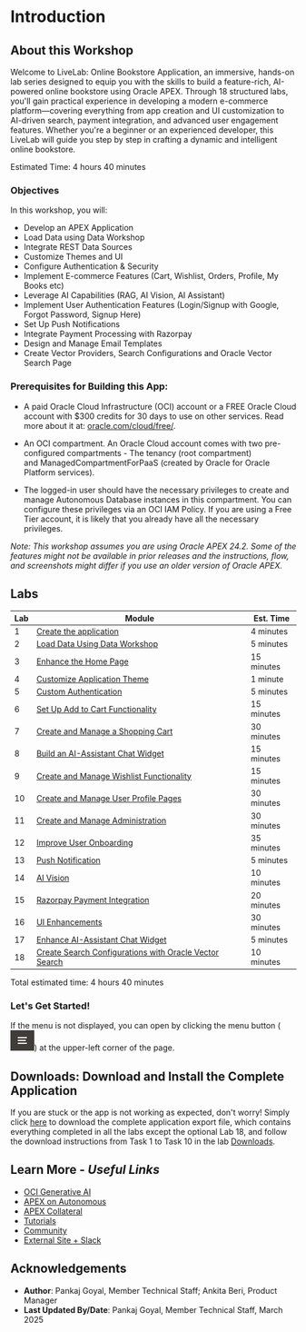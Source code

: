 # Introduction

## About this Workshop

Welcome to LiveLab: Online Bookstore Application, an immersive, hands-on lab series designed to equip you with the skills to build a feature-rich, AI-powered online bookstore using Oracle APEX. Through 18 structured labs, you'll gain practical experience in developing a modern e-commerce platform—covering everything from app creation and UI customization to AI-driven search, payment integration, and advanced user engagement features. Whether you're a beginner or an experienced developer, this LiveLab will guide you step by step in crafting a dynamic and intelligent online bookstore.

Estimated Time: 4 hours 40 minutes

### Objectives

In this workshop, you will:

- Develop an APEX Application
- Load Data using Data Workshop
- Integrate REST Data Sources
- Customize Themes and UI
- Configure Authentication & Security
- Implement E-commerce Features (Cart, Wishlist, Orders, Profile, My Books etc)
- Leverage AI Capabilities (RAG, AI Vision, AI Assistant)
- Implement User Authentication Features (Login/Signup with Google, Forgot Password, Signup Here)
- Set Up Push Notifications
- Integrate Payment Processing with Razorpay
- Design and Manage Email Templates
- Create Vector Providers, Search Configurations and Oracle Vector Search Page

### Prerequisites for Building this App:

- A paid Oracle Cloud Infrastructure (OCI) account or a FREE Oracle Cloud account with $300 credits for 30 days to use on other services. Read more about it at: [oracle.com/cloud/free/](https://www.oracle.com/cloud/free/).

- An OCI compartment. An Oracle Cloud account comes with two pre-configured compartments - The tenancy (root compartment) and ManagedCompartmentForPaaS (created by Oracle for Oracle Platform services).

- The logged-in user should have the necessary privileges to create and manage Autonomous Database instances in this compartment. You can configure these privileges via an OCI IAM Policy. If you are using a Free Tier account, it is likely that you already have all the necessary privileges.

*Note: This workshop assumes you are using Oracle APEX 24.2. Some of the features might not be available in prior releases and the instructions, flow, and screenshots might differ if you use an older version of Oracle APEX.*

## Labs

| Lab |  Module | Est. Time |
| --- | --- | --- |
| 1 | [Create the application](?lab=create-app) | 4 minutes |
| 2 | [Load Data Using Data Workshop](?lab=2-load-data-using-data-workshop) | 5 minutes |
| 3 | [Enhance the Home Page](?lab=enhance-home-page) | 15 minutes |
| 4 | [Customize Application Theme](?lab=application-theme) | 1 minute |
| 5 | [Custom Authentication](?lab=authentication) | 5 minutes |
| 6 | [Set Up Add to Cart Functionality](?lab=add-to-cart) | 15 minutes |
| 7 | [Create and Manage a Shopping Cart](?lab=7-create-shop-cart) | 30 minutes |
| 8 | [Build an AI-Assistant Chat Widget](?lab=8-build-an-ai-assistant-chat-widget) | 15 minutes |
| 9 | [Create and Manage Wishlist Functionality](?lab=9-wishlist) | 15 minutes |
| 10 | [Create and Manage User Profile Pages](?lab=10-add-user) | 30 minutes |
| 11 | [Create and Manage Administration](?lab=11-admin-page) | 30 minutes |
| 12 | [Improve User Onboarding](?lab=12-onboarding) | 35 minutes |
| 13 | [Push Notification](?lab=13-push-notification) | 5 minutes |
| 14 | [AI Vision](?lab=14-ai-vision) | 10 minutes |
| 15 | [Razorpay Payment Integration](?lab=15-razorpay-payement-integration) | 20 minutes |
| 16 | [UI Enhancements](?lab=16-additional-ui-enhancements) | 30 minutes |
| 17 | [Enhance AI-Assistant Chat Widget](?lab=17-enhance-ai-assistant) | 5 minutes |
| 18 | [Create Search Configurations with Oracle Vector Search](?lab=18-vector-search-configurations) | 10 minutes |

Total estimated time: 4 hours 40 minutes

### **Let's Get Started!**

If the menu is not displayed, you can open by clicking the menu button (![Menu icon](./images/menu-button.png)) at the upper-left corner of the page.

## Downloads: Download and Install the Complete Application

If you are stuck or the app is not working as expected, don't worry! Simply click [here](https://c4u04.objectstorage.us-ashburn-1.oci.customer-oci.com/p/EcTjWk2IuZPZeNnD_fYMcgUhdNDIDA6rt9gaFj_WZMiL7VvxPBNMY60837hu5hga/n/c4u04/b/livelabsfiles/o/apex%2Fobs-lab17.zip) to download the complete application export file, which contains everything completed in all the labs except the optional Lab 18, and follow the download instructions from Task 1 to Task 10 in the lab [Downloads](?lab=downloads).

## Learn More - *Useful Links*

- [OCI Generative AI](https://www.oracle.com/artificial-intelligence/generative-ai/large-language-models/)
- [APEX on Autonomous](https://apex.oracle.com/autonomous)
- [APEX Collateral](https://www.oracle.com/database/technologies/appdev/apex/collateral.html)
- [Tutorials](https://apex.oracle.com/en/learn/tutorials)
- [Community](https://apex.oracle.com/community)
- [External Site + Slack](http://apex.world)

## Acknowledgements

- **Author**: Pankaj Goyal, Member Technical Staff; Ankita Beri, Product Manager
- **Last Updated By/Date**: Pankaj Goyal, Member Technical Staff, March 2025
